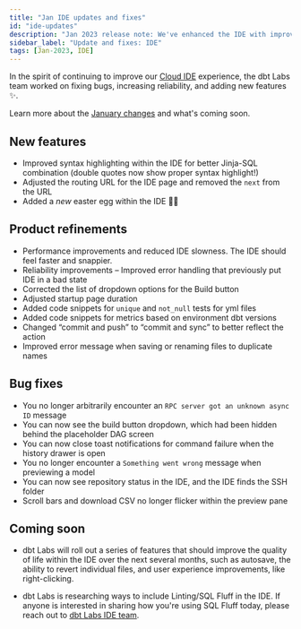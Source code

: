 ```yaml
---
title: "Jan IDE updates and fixes"
id: "ide-updates"
description: "Jan 2023 release note: We've enhanced the IDE with improved syntax highlighting, faster and snappier IDE, improved error messaging, view repo status, added an easter egg, and more."
sidebar_label: "Update and fixes: IDE"
tags: [Jan-2023, IDE]
---
```


In the spirit of continuing to improve our [Cloud IDE](/docs/cloud/dbt-cloud-ide/develop-in-the-cloud) experience, the dbt Labs team worked on fixing bugs, increasing reliability, and adding new features ✨.

Learn more about the [January changes](https://getdbt.slack.com/archives/C03SAHKKG2Z/p1675272600286119) and what's coming soon.

## New features 

- Improved syntax highlighting within the IDE for better Jinja-SQL combination (double quotes now show proper syntax highlight!)
- Adjusted the routing URL for the IDE page and removed the `next` from the URL
- Added a *new* easter egg within the IDE 🐶🦆

## Product refinements 

- Performance improvements and reduced IDE slowness. The IDE should feel faster and snappier.
- Reliability improvements – Improved error handling that previously put IDE in a bad state
- Corrected the list of dropdown options for the Build button
- Adjusted startup page duration
- Added code snippets for `unique` and `not_null` tests for yml files
- Added code snippets for metrics based on environment dbt versions
- Changed “commit and push” to “commit and sync” to better reflect the action
- Improved error message when saving or renaming files to duplicate names

## Bug fixes

- You no longer arbitrarily encounter an `RPC server got an unknown async ID` message
- You can now see the build button dropdown, which had been hidden behind the placeholder DAG screen
- You can now close toast notifications for command failure when the history drawer is open
- You no longer encounter a `Something went wrong` message when previewing a model
- You can now see repository status in the IDE, and the IDE finds the SSH folder
- Scroll bars and download CSV no longer flicker within the preview pane

## Coming soon 

- dbt Labs will roll out a series of features that should improve the quality of life within the IDE over the next several months, such as autosave, the ability to revert individual files, and user experience improvements, like right-clicking.

- dbt Labs is researching ways to include Linting/SQL Fluff in the IDE. If anyone is interested in sharing how you're using SQL Fluff today, please reach out to [dbt Labs IDE team](mailto:cloud-ide-feedback@dbtlabs.com).

